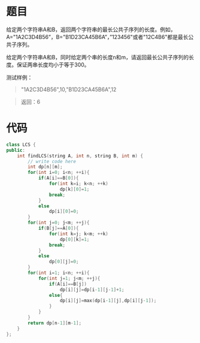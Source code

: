 # 题目
给定两个字符串A和B，返回两个字符串的最长公共子序列的长度。例如，A="1A2C3D4B56”，B="B1D23CA45B6A”，”123456"或者"12C4B6"都是最长公共子序列。

给定两个字符串A和B，同时给定两个串的长度n和m，请返回最长公共子序列的长度。保证两串长度均小于等于300。

测试样例：
> "1A2C3D4B56",10,"B1D23CA45B6A",12

> 返回：6

# 代码
```cpp
class LCS {
public:
    int findLCS(string A, int n, string B, int m) {
        // write code here
        int dp[n][m];
        for(int i=0; i<n; ++i){
            if(A[i]==B[0]){
                for(int k=i; k<n; ++k)
                    dp[k][0]=1;
                break;
            }
            else
                dp[i][0]=0;
        }
        for(int j=0; j<m; ++j){
            if(B[j]==A[0]){
                for(int k=j; k<m; ++k)
                    dp[0][k]=1;
                break;
            }
            else
                dp[0][j]=0;
        }
        for(int i=1; i<n; ++i){
            for(int j=1; j<m; ++j){
                if(A[i]==B[j])
                    dp[i][j]=dp[i-1][j-1]+1;
                else{
                    dp[i][j]=max(dp[i-1][j],dp[i][j-1]);
                }
            }
        }
        return dp[n-1][m-1];
    }
};
```
